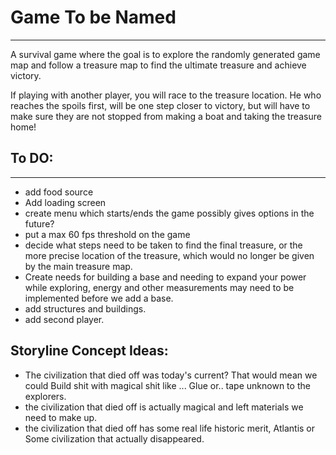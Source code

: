 # Game To be Named
---

A survival game where the goal is to explore the randomly generated game map and follow a treasure map to find the ultimate treasure and achieve victory. 

If playing with another player, you will race to the treasure location. He who reaches the spoils first, will be one step closer to victory, but will have to make sure they are not stopped from making a boat and taking the treasure home!

## To DO: 
---
- add food source
- Add loading screen
- create menu which starts/ends the game possibly gives options in the future?
- put a max 60 fps threshold on the game
- decide what steps need to be taken to find the final treasure, or the more precise location of the treasure, which would no longer be given by the main treasure map. 
- Create needs for building a base and needing to expand your power while exploring, energy and other measurements may need to be implemented before we add a base. 
- add structures and buildings. 
- add second player. 

## Storyline Concept Ideas:
- The civilization that died off was today's current? That would mean we could Build shit with magical shit like ... Glue or.. tape unknown to the explorers.
- the civilization that died off is actually magical and left materials we need to make up.
- the civilization that died off has some real life historic merit, Atlantis or Some civilization that actually disappeared.